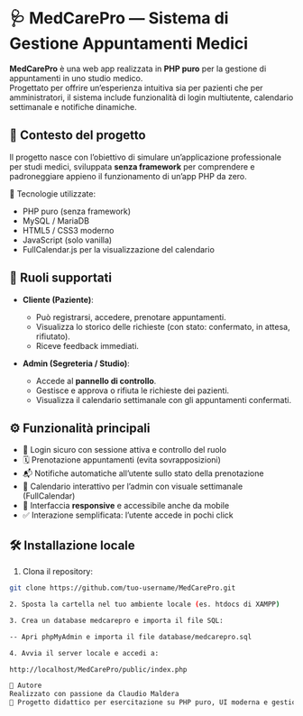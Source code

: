 # 🩺 MedCarePro — Sistema di Gestione Appuntamenti Medici

**MedCarePro** è una web app realizzata in **PHP puro** per la gestione di appuntamenti in uno studio medico.  
Progettato per offrire un’esperienza intuitiva sia per pazienti che per amministratori, il sistema include funzionalità di login multiutente, calendario settimanale e notifiche dinamiche.

## 📌 Contesto del progetto

Il progetto nasce con l’obiettivo di simulare un’applicazione professionale per studi medici, sviluppata **senza framework** per comprendere e padroneggiare appieno il funzionamento di un’app PHP da zero.

🔧 Tecnologie utilizzate:
- PHP puro (senza framework)
- MySQL / MariaDB
- HTML5 / CSS3 moderno
- JavaScript (solo vanilla)
- FullCalendar.js per la visualizzazione del calendario

## 👥 Ruoli supportati

- **Cliente (Paziente)**:
  - Può registrarsi, accedere, prenotare appuntamenti.
  - Visualizza lo storico delle richieste (con stato: confermato, in attesa, rifiutato).
  - Riceve feedback immediati.

- **Admin (Segreteria / Studio)**:
  - Accede al **pannello di controllo**.
  - Gestisce e approva o rifiuta le richieste dei pazienti.
  - Visualizza il calendario settimanale con gli appuntamenti confermati.

## ⚙️ Funzionalità principali

- 🔐 Login sicuro con sessione attiva e controllo del ruolo
- 🗓️ Prenotazione appuntamenti (evita sovrapposizioni)
- 📬 Notifiche automatiche all’utente sullo stato della prenotazione
- 📅 Calendario interattivo per l’admin con visuale settimanale (FullCalendar)
- 📱 Interfaccia **responsive** e accessibile anche da mobile
- ✅ Interazione semplificata: l’utente accede in pochi click


## 🛠️ Installazione locale

1. Clona il repository:

```bash
git clone https://github.com/tuo-username/MedCarePro.git

2. Sposta la cartella nel tuo ambiente locale (es. htdocs di XAMPP)

3. Crea un database medcarepro e importa il file SQL:

-- Apri phpMyAdmin e importa il file database/medcarepro.sql

4. Avvia il server locale e accedi a:

http://localhost/MedCarePro/public/index.php

🧠 Autore
Realizzato con passione da Claudio Maldera
🧪 Progetto didattico per esercitazione su PHP puro, UI moderna e gestione utenti realistica.
